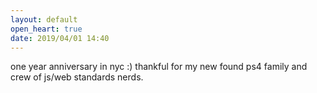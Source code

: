 ```yaml
---
layout: default
open_heart: true
date: 2019/04/01 14:40
---
```


one year anniversary in nyc :) thankful for my new found ps4 family and crew of js/web standards nerds.

